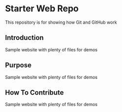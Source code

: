 # Starter Web Repo

This repository is for showing how Git and GitHub work

## Introduction

Sample website with plenty of files for demos

## Purpose

Sample website with plenty of files for demos

## How To Contribute

Sample website with plenty of files for demos